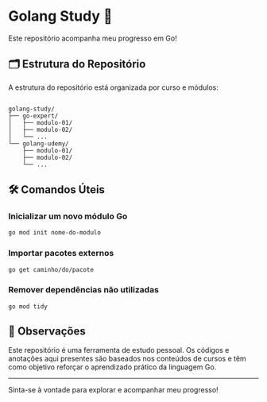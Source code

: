# Golang Study 🐹

Este repositório acompanha meu progresso em Go!

## 🗂 Estrutura do Repositório

A estrutura do repositório está organizada por curso e módulos:

```

golang-study/
├── go-expert/
│   ├── modulo-01/
│   ├── modulo-02/
│   └── ...
└── golang-udemy/
    ├── modulo-01/
    ├── modulo-02/
    └── ...
```



## 🛠️ Comandos Úteis

### Inicializar um novo módulo Go

```bash
go mod init nome-do-modulo
```



### Importar pacotes externos

```bash
go get caminho/do/pacote
```



### Remover dependências não utilizadas

```bash
go mod tidy
```



## 📌 Observações

Este repositório é uma ferramenta de estudo pessoal. Os códigos e anotações aqui presentes são baseados nos conteúdos de cursos e têm como objetivo reforçar o aprendizado prático da linguagem Go.

---
Sinta-se à vontade para explorar e acompanhar meu progresso!

